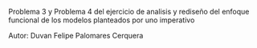 Problema 3 y Problema 4 del ejercicio de analisis y rediseño del enfoque funcional de los modelos planteados por uno imperativo

Autor: Duvan Felipe Palomares Cerquera
